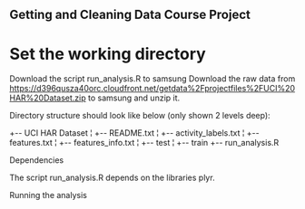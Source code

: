 ## Getting and Cleaning Data Course Project


# Set the working directory

Download the script run_analysis.R to samsung
Download the raw data from https://d396qusza40orc.cloudfront.net/getdata%2Fprojectfiles%2FUCI%20HAR%20Dataset.zip to samsung and unzip it. 

Directory structure should look like below (only shown 2 levels deep):

  +-- UCI HAR Dataset
  ¦   +-- README.txt
  ¦   +-- activity_labels.txt
  ¦   +-- features.txt
  ¦   +-- features_info.txt
  ¦   +-- test
  ¦   +-- train
  +-- run_analysis.R

Dependencies

The script run_analysis.R depends on the libraries plyr.

Running the analysis
